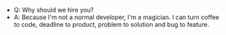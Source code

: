 - Q: Why should we hire you?
- A: Because I'm not a normal developer, I'm a magician. I can turn coffee to code, deadline to product, problem to solution and bug to feature.

<!---
ThyBui07/ThyBui07 is a ✨ special ✨ repository because its `README.md` (this file) appears on your GitHub profile.
You can click the Preview link to take a look at your changes.
--->
